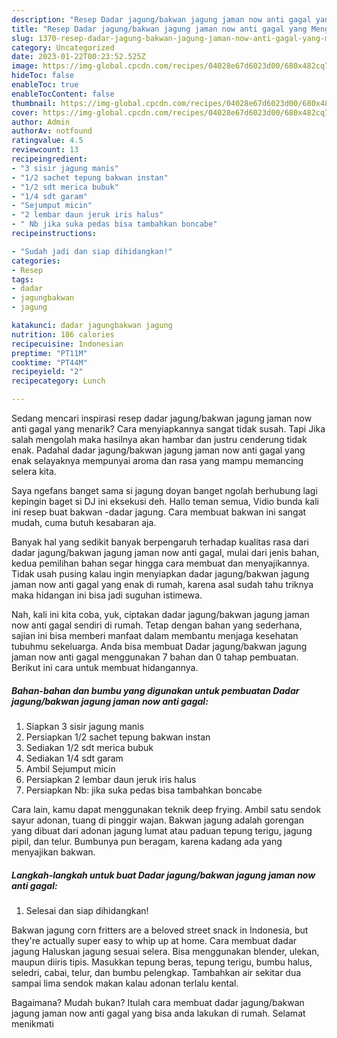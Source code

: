 ```yaml
---
description: "Resep Dadar jagung/bakwan jagung jaman now anti gagal yang Menggugah Selera , Lezat Sekali"
title: "Resep Dadar jagung/bakwan jagung jaman now anti gagal yang Menggugah Selera , Lezat Sekali"
slug: 1370-resep-dadar-jagung-bakwan-jagung-jaman-now-anti-gagal-yang-menggugah-selera-lezat-sekali
category: Uncategorized
date: 2023-01-22T00:23:52.525Z
image: https://img-global.cpcdn.com/recipes/04028e67d6023d00/680x482cq70/dadar-jagungbakwan-jagung-jaman-now-anti-gagal-foto-resep-utama.jpg
hideToc: false
enableToc: true
enableTocContent: false
thumbnail: https://img-global.cpcdn.com/recipes/04028e67d6023d00/680x482cq70/dadar-jagungbakwan-jagung-jaman-now-anti-gagal-foto-resep-utama.jpg
cover: https://img-global.cpcdn.com/recipes/04028e67d6023d00/680x482cq70/dadar-jagungbakwan-jagung-jaman-now-anti-gagal-foto-resep-utama.jpg
author: Admin
authorAv: notfound
ratingvalue: 4.5
reviewcount: 13
recipeingredient:
- "3 sisir jagung manis"
- "1/2 sachet tepung bakwan instan"
- "1/2 sdt merica bubuk"
- "1/4 sdt garam"
- "Sejumput micin"
- "2 lembar daun jeruk iris halus"
- " Nb jika suka pedas bisa tambahkan boncabe"
recipeinstructions:

- "Sudah jadi dan siap dihidangkan!"
categories:
- Resep
tags:
- dadar
- jagungbakwan
- jagung

katakunci: dadar jagungbakwan jagung 
nutrition: 186 calories
recipecuisine: Indonesian
preptime: "PT11M"
cooktime: "PT44M"
recipeyield: "2"
recipecategory: Lunch

---
```



Sedang mencari inspirasi resep dadar jagung/bakwan jagung jaman now anti gagal yang menarik? Cara menyiapkannya sangat tidak susah. Tapi Jika salah mengolah maka hasilnya akan hambar dan justru cenderung tidak enak. Padahal dadar jagung/bakwan jagung jaman now anti gagal yang enak selayaknya mempunyai aroma dan rasa yang mampu memancing selera kita.


Saya ngefans banget sama si jagung doyan banget ngolah berhubung lagi kepingin baget si DJ ini eksekusi deh. Hallo teman semua, Vidio bunda kali ini resep buat bakwan -dadar jagung. Cara membuat bakwan ini sangat mudah, cuma butuh kesabaran aja.

Banyak hal yang sedikit banyak berpengaruh terhadap kualitas rasa dari dadar jagung/bakwan jagung jaman now anti gagal, mulai dari jenis bahan, kedua pemilihan bahan segar hingga cara membuat dan menyajikannya. Tidak usah pusing kalau ingin menyiapkan dadar jagung/bakwan jagung jaman now anti gagal yang enak di rumah, karena asal sudah tahu triknya maka hidangan ini bisa jadi suguhan istimewa.


Nah, kali ini kita coba, yuk, ciptakan dadar jagung/bakwan jagung jaman now anti gagal sendiri di rumah. Tetap dengan bahan yang sederhana, sajian ini bisa memberi manfaat dalam membantu menjaga kesehatan tubuhmu sekeluarga. Anda bisa membuat Dadar jagung/bakwan jagung jaman now anti gagal menggunakan 7 bahan dan 0 tahap pembuatan. Berikut ini cara untuk membuat hidangannya.

<!--inarticleads1-->

##### Bahan-bahan dan bumbu yang digunakan untuk pembuatan Dadar jagung/bakwan jagung jaman now anti gagal:

1. Siapkan 3 sisir jagung manis
1. Persiapkan 1/2 sachet tepung bakwan instan
1. Sediakan 1/2 sdt merica bubuk
1. Sediakan 1/4 sdt garam
1. Ambil Sejumput micin
1. Persiapkan 2 lembar daun jeruk iris halus
1. Persiapkan  Nb: jika suka pedas bisa tambahkan boncabe


Cara lain, kamu dapat menggunakan teknik deep frying. Ambil satu sendok sayur adonan, tuang di pinggir wajan. Bakwan jagung adalah gorengan yang dibuat dari adonan jagung lumat atau paduan tepung terigu, jagung pipil, dan telur. Bumbunya pun beragam, karena kadang ada yang menyajikan bakwan. 

<!--inarticleads2-->

##### Langkah-langkah untuk buat Dadar jagung/bakwan jagung jaman now anti gagal:


1. Selesai dan siap dihidangkan!

Bakwan jagung corn fritters are a beloved street snack in Indonesia, but they&#39;re actually super easy to whip up at home. Cara membuat dadar jagung Haluskan jagung sesuai selera. Bisa menggunakan blender, ulekan, maupun diiris tipis. Masukkan tepung beras, tepung terigu, bumbu halus, seledri, cabai, telur, dan bumbu pelengkap. Tambahkan air sekitar dua sampai lima sendok makan kalau adonan terlalu kental. 

Bagaimana? Mudah bukan? Itulah cara membuat dadar jagung/bakwan jagung jaman now anti gagal yang bisa anda lakukan di rumah. Selamat menikmati
